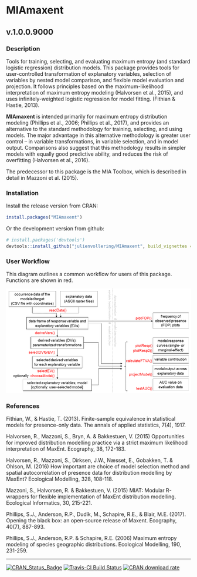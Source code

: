 <!-- README.md is generated from README.Rmd. Please edit that file -->

# MIAmaxent

## v.1.0.0.9000

### Description

Tools for training, selecting, and evaluating maximum entropy (and
standard logistic regression) distribution models. This package provides
tools for user-controlled transformation of explanatory variables,
selection of variables by nested model comparison, and flexible model
evaluation and projection. It follows principles based on the
maximum-likelihood interpretation of maximum entropy modeling (Halvorsen
et al., 2015), and uses infinitely-weighted logistic regression for
model fitting. (Fithian & Hastie, 2013).

**MIAmaxent** is intended primarily for maximum entropy distribution
modeling (Phillips et al., 2006; Phillips et al., 2017), and provides an
alternative to the standard methodology for training, selecting, and
using models. The major advantage in this alternative methodology is
greater user control – in variable transformations, in variable
selection, and in model output. Comparisons also suggest that this
methodology results in simpler models with equally good predictive
ability, and reduces the risk of overfitting (Halvorsen et al., 2016).

The predecessor to this package is the MIA Toolbox, which is described
in detail in Mazzoni et al. (2015).

### Installation

Install the release version from CRAN:

``` r
install.packages("MIAmaxent")
```

Or the development version from github:

``` r
# install.packages('devtools')
devtools::install_github("julienvollering/MIAmaxent", build_vignettes = TRUE)
```

### User Workflow

This diagram outlines a common workflow for users of this package.
Functions are shown in
red.

![](https://raw.githubusercontent.com/julienvollering/MIAmaxent/master/man/figures/workflow-flowchart.png)

### References

Fithian, W., & Hastie, T. (2013). Finite-sample equivalence in
statistical models for presence-only data. The annals of applied
statistics, 7(4), 1917.

Halvorsen, R., Mazzoni, S., Bryn, A. & Bakkestuen, V. (2015)
Opportunities for improved distribution modelling practice via a strict
maximum likelihood interpretation of MaxEnt. Ecography, 38, 172-183.

Halvorsen, R., Mazzoni, S., Dirksen, J.W., Næsset, E., Gobakken, T. &
Ohlson, M. (2016) How important are choice of model selection method and
spatial autocorrelation of presence data for distribution modelling by
MaxEnt? Ecological Modelling, 328, 108-118.

Mazzoni, S., Halvorsen, R. & Bakkestuen, V. (2015) MIAT: Modular
R-wrappers for flexible implementation of MaxEnt distribution modelling.
Ecological Informatics, 30, 215-221.

Phillips, S.J., Anderson, R.P., Dudík, M., Schapire, R.E., & Blair, M.E.
(2017). Opening the black box: an open‐source release of Maxent.
Ecography, 40(7), 887-893.

Phillips, S.J., Anderson, R.P. & Schapire, R.E. (2006) Maximum entropy
modeling of species geographic distributions. Ecological Modelling, 190,
231-259.

-----

[![CRAN\_Status\_Badge](http://www.r-pkg.org/badges/version/MIAmaxent)](https://cran.r-project.org/package=MIAmaxent)
[![Travis-CI Build
Status](https://travis-ci.org/julienvollering/MIAmaxent.svg?branch=master)](https://travis-ci.org/julienvollering/MIAmaxent)
[![CRAN download
rate](https://cranlogs.r-pkg.org/badges/MIAmaxent)](https://cran.r-project.org/package=MIAmaxent)
